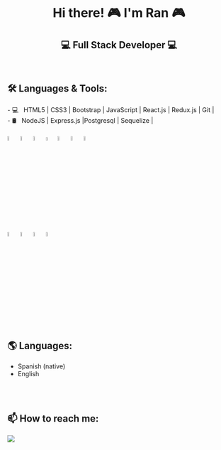 <h1 align="center">Hi there! 🎮  I'm Ran 🎮 </h1>
<h2 align="center">💻 Full Stack Developer 💻 </h2>

<br/>

  <h2> 🛠 Languages & Tools:</h2>
- 💻 &nbsp; HTML5 | CSS3 | Bootstrap | JavaScript | React.js | Redux.js | Git |   <br />
- 🛢 &nbsp;  NodeJS | Express.js |Postgresql | Sequelize | 
 <br />
 <br />
 <code><img width="5%" src="https://www.vectorlogo.zone/logos/w3_html5/w3_html5-icon.svg"></code>
 <code><img width="5%" src="https://www.vectorlogo.zone/logos/w3_css/w3_css-icon.svg"></code>
 <code><img width="5%" src="https://www.vectorlogo.zone/logos/getbootstrap/getbootstrap-icon.svg"></code>
 <code><img width="4.4%" src="https://github.com/WanCirone/wancirone/blob/main/logos/javascript-1.svg"></code>
 <code><img width="5%" src="https://www.vectorlogo.zone/logos/reactjs/reactjs-icon.svg"></code>
 <code><img width="5%" src="https://cdn.worldvectorlogo.com/logos/redux.svg"></code>
 <code><img width="5%" src="https://www.vectorlogo.zone/logos/git-scm/git-scm-icon.svg"></code>
<br /> 
<br />
<code><img width="5%" src="https://www.vectorlogo.zone/logos/nodejs/nodejs-icon.svg"></code> 
<code><img width="5%" src="https://www.vectorlogo.zone/logos/expressjs/expressjs-icon.svg"></code>
<code><img width="5%" src="https://www.vectorlogo.zone/logos/postgresql/postgresql-icon.svg"></code>
<code><img width="5%" src="https://www.vectorlogo.zone/logos/sequelizejs/sequelizejs-icon.svg"></code>
<br /> 
<br />

<h2>🌎 Languages: </h2>

- Spanish (native)
- English
<br /> 
<br />

<h2>📫 How to reach me:</h2>
<span>
  <a href="https://www.linkedin.com/in/randy-leon-charinga-89112012a/"><img  src="https://www.vectorlogo.zone/util/preview.html?image=/logos/linkedin/linkedin-tile.svg">
<!--
**charinwolf/charinwolf** is a ✨ _special_ ✨ repository because its `README.md` (this file) appears on your GitHub profile.

Here are some ideas to get you started:

- 🔭 I’m currently working on ...
- 🌱 I’m currently learning ...
- 👯 I’m looking to collaborate on ...
- 🤔 I’m looking for help with ...
- 💬 Ask me about ...
- 📫 How to reach me: ...
- 😄 Pronouns: ...
- ⚡ Fun fact: ...
-->
